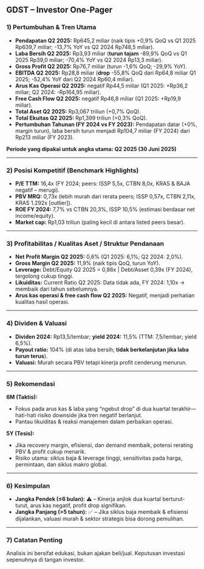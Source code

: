 ## GDST – Investor One-Pager

### 1) Pertumbuhan & Tren Utama
- **Pendapatan Q2 2025:** Rp645,2 miliar (naik tipis +0,9% QoQ vs Q1 2025 Rp639,7 miliar; -13,7% YoY vs Q2 2024 Rp748,5 miliar).
- **Laba Bersih Q2 2025:** Rp3,93 miliar (**turun tajam** -89,9% QoQ vs Q1 2025 Rp39,0 miliar; -70,4% YoY vs Q2 2024 Rp13,3 miliar).
- **Gross Profit Q2 2025:** Rp76,7 miliar (turun -1,6% QoQ; -29,9% YoY).
- **EBITDA Q2 2025:** Rp28,8 miliar (**drop** -55,8% QoQ dari Rp64,8 miliar Q1 2025; -52,4% YoY dari Q2 2024 Rp60,4 miliar).
- **Arus Kas Operasi Q2 2025:** negatif Rp44,5 miliar (Q1 2025: +Rp36,2 miliar; Q2 2024: -Rp164,95 miliar).
- **Free Cash Flow Q2 2025:** negatif Rp46,8 miliar (Q1 2025: +Rp19,9 miliar).
- **Total Aset Q2 2025:** Rp3,067 triliun (+0,7% QoQ).
- **Total Ekuitas Q2 2025:** Rp1,399 triliun (+0,3% QoQ).
- **Pertumbuhan Tahunan (FY 2024 vs FY 2023):** Pendapatan datar (+0%, margin turun), laba bersih turun menjadi Rp104,7 miliar (FY 2024) dari Rp213 miliar (FY 2023).

**Periode yang dipakai untuk angka utama: Q2 2025 (30 Juni 2025)**

---

### 2) Posisi Kompetitif (Benchmark Highlights)
- **P/E TTM:** 16,4x (FY 2024; peers: ISSP 5,5x, CTBN 8,0x, KRAS & BAJA negatif – merugi).
- **PBV MRQ:** 0,73x (lebih murah dari rerata peers; ISSP 0,57x, CTBN 2,11x, KRAS 1.292x [outlier]).
- **ROE FY 2024:** 7,7% vs CTBN 20,3%, ISSP 10,5% (estimasi berdasar net income/equity).
- **Market cap:** Rp1,03 triliun (paling kecil di antara listed peers besar).

---

### 3) Profitabilitas / Kualitas Aset / Struktur Pendanaan
- **Net Profit Margin Q2 2025:** 0,6% (Q1 2025: 6,1%; Q2 2024: 2,0%).
- **Gross Margin Q2 2025:** 11,9% (naik tipis QoQ, turun YoY).
- **Leverage:** Debt/Equity Q2 2025 = 0,86x | Debt/Asset 0,39x (FY 2024), tergolong cukup tinggi.
- **Likuiditas:** Current Ratio Q2 2025: Data tidak ada, FY 2024: 1,10x → membaik dari tahun sebelumnya.
- **Arus kas operasi & free cash flow Q2 2025:** Negatif, menjadi perhatian kualitas hasil operasi.

---

### 4) Dividen & Valuasi
- **Dividen 2024:** Rp13,5/lembar; **yield 2024:** 11,5% (TTM: 7,5/lembar; yield 6,5%).
- **Payout ratio:** 104% (di atas laba bersih; **tidak berkelanjutan jika laba turun terus**).
- **Valuasi:** Murah secara PBV tetapi kinerja profit cenderung menurun.

---

### 5) Rekomendasi
**6M (Taktis):**  
- Fokus pada arus kas & laba yang “ngebut drop” di dua kuartal terakhir—hati-hati risiko downside jika tren negatif berlanjut.
- Pantau likuiditas & reaksi manajemen dalam perbaikan operasi.

**5Y (Tesis):**  
- Jika recovery margin, efisiensi, dan demand membaik, potensi rerating PBV & profit cukup menarik.
- Risiko utama: siklus baja & leverage tinggi, sensitivitas pada harga, permintaan, dan siklus makro global.

---

### 6) Kesimpulan
- **Jangka Pendek (≤6 bulan):** ⚠️ – Kinerja anjlok dua kuartal berturut-turut, arus kas negatif, profit drop signifikan.
- **Jangka Panjang (>5 tahun):** ✅ – Jika siklus baja membaik & efisiensi dijalankan, valuasi murah & sektor strategis bisa dorong pemulihan.

---

### 7) Catatan Penting
Analisis ini bersifat edukasi, bukan ajakan beli/jual. Keputusan investasi sepenuhnya di tangan investor.